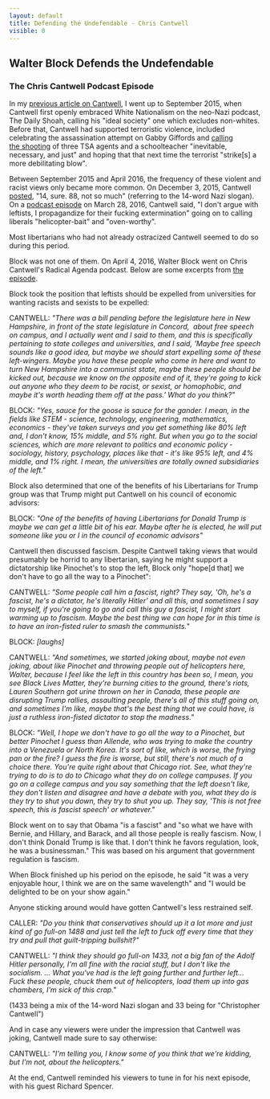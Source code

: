 ```yaml
---
layout: default
title: Defending the Undefendable - Chris Cantwell
visible: 0
---
```

<div class="article">
<h2>Walter Block Defends the Undefendable</h2>
<h3>The Chris Cantwell Podcast Episode</h3>
<p>In my <a href="https://neoliberalcaucus.github.io/2020/06/17/chris-cantwell.html">previous article on Cantwell</a>, I went up to September 2015, when Cantwell first openly embraced White Nationalism on the neo-Nazi podcast, The Daily Shoah, calling his "ideal society" one which excludes non-whites. Before that, Cantwell had supported terroristic violence, included celebrating the assassination attempt on Gabby Giffords and <a href="https://web.archive.org/web/20140301182310/http://www.christophercantwell.com/2013/11/05/at-least-paul-ciancia-wasnt-a-sheep/">calling the&nbsp;shooting</a> of three TSA agents and a schoolteacher "inevitable, necessary, and just" and hoping that that next time the terrorist "strike[s] a more debilitating blow".</p>
<p>Between September 2015 and April 2016, the frequency of these violent and racist views only became more common. On December 3, 2015, Cantwell <a href="https://neoliberalcaucus.github.io/images/cantwell_14_words.png">posted</a>, "14, sure. 88, not so much" (referring to the 14-word Nazi slogan). On a <a href="https://ia803108.us.archive.org/1/items/RadicalAgendaArchive/EP121%20-%20Discrimination.mp3">podcast episode</a> on March 28, 2016, Cantwell said, "I don't argue with leftists, I propagandize for their fucking extermination" going on to calling liberals&nbsp;"helicopter-bait" and "oven-worthy".</p>
<p>Most libertarians who had not already ostracized Cantwell seemed to do so during this period.</p>
<p>Block was not one of them.&nbsp;On April 4, 2016, Walter Block went on Chris Cantwell's Radical Agenda podcast. Below are some excerpts from <a href="https://ia803108.us.archive.org/1/items/RadicalAgendaArchive/EP124%20-%20Walter%20Block.mp3">the episode</a>.</p>
<p>Block took the position that leftists should be expelled from universities for wanting racists and sexists to be expelled:</p>
<p>CANTWELL: <em>"There was a bill pending before the legislature here in New Hampshire, in front of the state legislature in Concord,&nbsp; about free speech on campus, and I actually went and I said to them, and this is specifically pertaining to state colleges and universities, and I said, 'Maybe free speech sounds like a good idea, but maybe we should start expelling some of these left-wingers. Maybe you have these people who come in here and want to turn New Hampshire into a communist state, maybe these people should be kicked out, because we know on the opposite end of it, they're going to kick out anyone who they deem to be racist, or sexist, or homophobic, and maybe it's worth heading them off at the pass.' What do you think?"</em></p>
<p>BLOCK: <em>"Yes, sauce for the goose is sauce for the gander. I mean, in the fields like STEM - science, technology, engineering, mathematics, economics - they've taken surveys and you get something like 80% left and, I don't know, 15% middle, and 5% right. But when you go to the social sciences, which are more relevant to politics and economic policy - sociology, history, psychology, places like that - it's like 95% left, and 4% middle, and 1% right. I mean, the universities are totally owned subsidiaries of the left."</em></p>
<p>Block also determined that one of the benefits of his Libertarians for Trump group was that Trump might put Cantwell on his council of economic advisors:</p>
<p>BLOCK: <em>"One of the benefits of having Libertarians for Donald Trump is maybe we can get a little bit of his ear. Maybe after he is elected, he will put someone like you or I in the council of economic advisors"</em></p>
<p>Cantwell then discussed fascism. Despite Cantwell taking views that would presumably be horrid to any libertarian, saying he might support a dictatorship like Pinochet's to stop the left, Block only "hope[d that] we don't have to go all the way to a Pinochet":</p>
<p>CANTWELL:<em>&nbsp;"Some people call him a fascist, right? They say, 'Oh, he's a fascist, he's a dictator, he's literally Hitler' and all this, and sometimes I say to myself, if you're going to go and call this guy a fascist, I might start warming up to fascism. Maybe the best thing we can hope for in this time is to have an iron-fisted ruler to smash the communists.</em>"</p>
<p>BLOCK: <em>[laughs]</em></p>
<p>CANTWELL: <em>"And sometimes, we started joking about, maybe not even joking, about like Pinochet and throwing people out of helicopters here, Walter, because I feel like the left in this country has been so, I mean, you see Black Lives Matter, they're burning cities to the ground, there's riots, Lauren Southern got urine thrown on her in Canada, these people are disrupting Trump rallies, assaulting people, there's all of this stuff going on, and sometimes I'm like, maybe that's the best thing that we could have, is just a ruthless iron-fisted dictator to stop the madness."</em></p>
<p>BLOCK: <em>"Well, I hope we don't have to go all the way to a Pinochet, but better Pinochet I guess than Allende, who was trying to make the country into a Venezuela or North Korea. It's sort of like, which is worse, the frying pan or the fire? I guess the fire is worse, but still, there's not much of a choice there. You're quite right about that Chicago riot. See, what they're trying to do is to do to Chicago what they do on college campuses. If you go on a college campus and you say something that the left doesn't like, they don't listen and disagree and have a debate with you, what they do is they try to shut you down, they try to shut you up. They say, 'This is not free speech, this is fascist speech' or whatever."</em></p>
<p>Block went on to say that Obama "is a fascist" and "so what we have with Bernie, and Hillary, and Barack, and all those people is really fascism. Now, I don't think Donald Trump is like that. I don't think he favors regulation, look, he was a businessman." This was based on his argument that government regulation is fascism.</p>
<p>When Block finished up his period on the episode, he said "it was a very enjoyable hour, I think we are on the same wavelength" and "I would be delighted to be on your show again."</p>
<p>Anyone sticking around would have gotten Cantwell's less restrained self.</p>
<p>CALLER: <em>"Do you think that conservatives should up it a lot more and just kind of go full-on 1488 and just tell the left to fuck off every time that they try and pull that guilt-tripping bullshit?"</em></p>
<p>CANTWELL: <em>"I think they should go full-on 1433, not a big fan of the Adolf Hitler personally, I'm all fine with the racial stuff, but I don't like the socialism. ... What you've had is the left going further and further left... Fuck these people, chuck them out of helicopters, load them up into gas chambers, I'm sick of this crap."</em></p>
<p>(1433 being a mix of the 14-word Nazi slogan and 33 being for "Christopher Cantwell")</p>
<p>And in case any viewers were under the impression that Cantwell was joking, Cantwell made sure to say otherwise:</p>
<p>CANTWELL: <em>"I'm telling you, I know some of you think that we're kidding, but I'm not, about the helicopters."</em></p>
<p>At the end, Cantwell reminded his viewers to tune in for his next episode, with his guest Richard Spencer.</p>
</div>